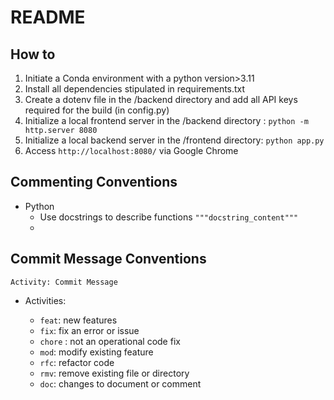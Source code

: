 # README

## How to

1. Initiate a Conda environment with a python version>3.11
2. Install all dependencies stipulated in requirements.txt
3. Create a dotenv file in the /backend directory and add all API keys required for the build (in config.py)
4. Initialize a local frontend server in the /backend directory : `python -m http.server 8080`
5. Initialize a local backend server in the /frontend directory: `python app.py`
6. Access `http://localhost:8080/` via Google Chrome

## Commenting Conventions

- Python
  - Use docstrings to describe functions `"""docstring_content"""`
  -

## Commit Message Conventions

```
Activity: Commit Message
```

- Activities:

  - `feat`: new features
  - `fix`: fix an error or issue
  - `chore` : not an operational code fix
  - `mod`: modify existing feature
  - `rfc`: refactor code
  - `rmv`: remove existing file or directory
  - `doc`: changes to document or comment
